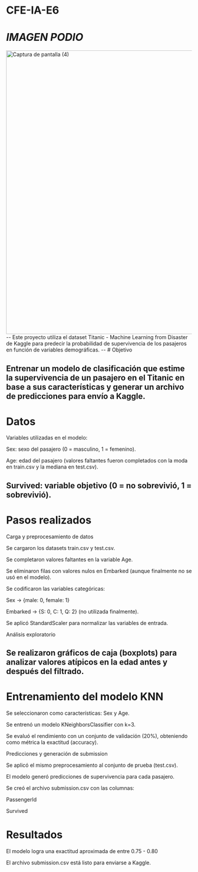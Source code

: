 # CFE-IA-E6

# *IMAGEN PODIO*
<img width="1366" height="768" alt="Captura de pantalla (4)" src="https://github.com/user-attachments/assets/a3c5c08d-907f-47c6-9066-c6807938700d" />
-- 
Este proyecto utiliza el dataset Titanic - Machine Learning from Disaster de Kaggle para predecir la probabilidad de supervivencia de los pasajeros en función de variables demográficas.
--
# Objetivo

Entrenar un modelo de clasificación que estime la supervivencia de un pasajero en el Titanic en base a sus características y generar un archivo de predicciones para envío a Kaggle.
--
# Datos

Variables utilizadas en el modelo:

Sex: sexo del pasajero (0 = masculino, 1 = femenino).

Age: edad del pasajero (valores faltantes fueron completados con la moda en train.csv y la mediana en test.csv).

Survived: variable objetivo (0 = no sobrevivió, 1 = sobrevivió).
--
# Pasos realizados

Carga y preprocesamiento de datos

Se cargaron los datasets train.csv y test.csv.

Se completaron valores faltantes en la variable Age.

Se eliminaron filas con valores nulos en Embarked (aunque finalmente no se usó en el modelo).

Se codificaron las variables categóricas:

Sex → {male: 0, female: 1}

Embarked → {S: 0, C: 1, Q: 2} (no utilizada finalmente).

Se aplicó StandardScaler para normalizar las variables de entrada.

Análisis exploratorio

Se realizaron gráficos de caja (boxplots) para analizar valores atípicos en la edad antes y después del filtrado.
--
# Entrenamiento del modelo KNN

Se seleccionaron como características: Sex y Age.

Se entrenó un modelo KNeighborsClassifier con k=3.

Se evaluó el rendimiento con un conjunto de validación (20%), obteniendo como métrica la exactitud (accuracy).

Predicciones y generación de submission

Se aplicó el mismo preprocesamiento al conjunto de prueba (test.csv).

El modelo generó predicciones de supervivencia para cada pasajero.

Se creó el archivo submission.csv con las columnas:

PassengerId

Survived

# Resultados

El modelo logra una exactitud aproximada de entre 0.75 - 0.80

El archivo submission.csv está listo para enviarse a Kaggle.
